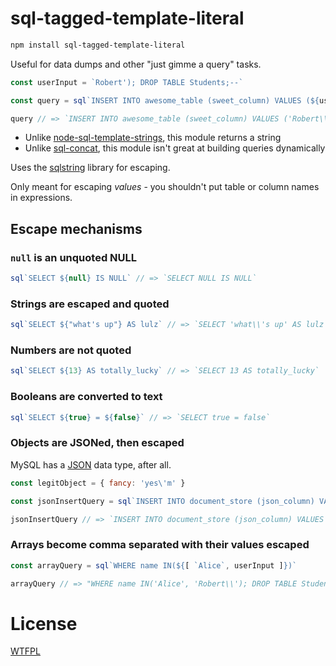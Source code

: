 <!-- js
const sql = require('./')
-->

# sql-tagged-template-literal

```sh
npm install sql-tagged-template-literal
```

Useful for data dumps and other "just gimme a query" tasks.

```js
const userInput = `Robert'); DROP TABLE Students;--`

const query = sql`INSERT INTO awesome_table (sweet_column) VALUES (${userInput})`

query // => `INSERT INTO awesome_table (sweet_column) VALUES ('Robert\\'); DROP TABLE Students;--')`
```

- Unlike [node-sql-template-strings](https://github.com/felixfbecker/node-sql-template-strings), this module returns a string
- Unlike [sql-concat](https://github.com/TehShrike/sql-concat), this module isn't great at building queries dynamically

Uses the [sqlstring](https://github.com/mysqljs/sqlstring) library for escaping.

Only meant for escaping *values* - you shouldn't put table or column names in expressions.

## Escape mechanisms

### `null` is an unquoted NULL

```js
sql`SELECT ${null} IS NULL` // => `SELECT NULL IS NULL`
```

### Strings are escaped and quoted

```js
sql`SELECT ${"what's up"} AS lulz` // => `SELECT 'what\\'s up' AS lulz`
```

### Numbers are not quoted

```js
sql`SELECT ${13} AS totally_lucky` // => `SELECT 13 AS totally_lucky`
```

### Booleans are converted to text

```js
sql`SELECT ${true} = ${false}` // => `SELECT true = false`
```

### Objects are JSONed, then escaped

MySQL has a [JSON](https://dev.mysql.com/doc/refman/5.7/en/json.html) data type, after all.

```js
const legitObject = { fancy: 'yes\'m' }

const jsonInsertQuery = sql`INSERT INTO document_store (json_column) VALUES (${legitObject})`

jsonInsertQuery // => `INSERT INTO document_store (json_column) VALUES ('{\\"fancy\\":\\"yes\\'m\\"}')`
```

### Arrays become comma separated with their values escaped

```js
const arrayQuery = sql`WHERE name IN(${[ `Alice`, userInput ]})`

arrayQuery // => "WHERE name IN('Alice', 'Robert\\'); DROP TABLE Students;--')"
```

# License

[WTFPL](http://wtfpl2.com/)
